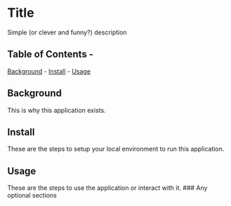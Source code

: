 # Title 
Simple (or clever and funny?) description
 ## Table of Contents - 
 [Background](#background) - [Install](#install) - [Usage](#usage)
  ## Background 
  This is why this application exists. 
  ## Install 
  These are the steps to setup your local environment to run this application. 
  ## Usage 
  These are the steps to use the application or interact with it. ### Any optional sections